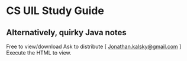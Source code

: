 # CS UIL Study Guide
## Alternatively, quirky Java notes
Free to view/download
Ask to distribute [ Jonathan.kalsky@gmail.com ]
Execute the HTML to view.
